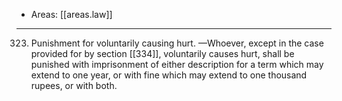 
- Areas: [[areas.law]]

---

323. Punishment for voluntarily causing hurt. —Whoever, except in the case provided for by section [[334]], voluntarily causes hurt, shall be punished with imprisonment of either description for a term which may extend to one year, or with fine which may extend to one thousand rupees, or with both.
